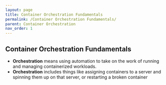 ```yaml
---
layout: page
title: Container Orchestration Fundamentals
permalink: /Container Orchestration Fundamentals/
parent: Container Orchestration
nav_order: 1
---
```


## Container Orchestration Fundamentals

- **Orchestration** means using automation to take on the work of running and managing containerized workloads.
- **Orchestration** includes things like assigning containers to a server and spinning them up on that server, or restarting a broken container
